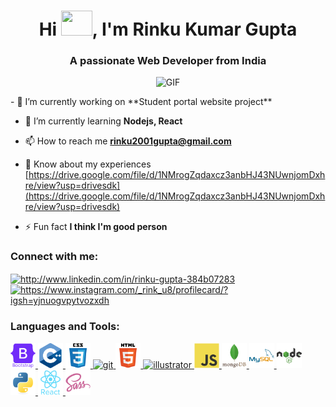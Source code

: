 <h1 align="center">Hi  <img height="40" width="50" src="https://i.giphy.com/media/v1.Y2lkPTc5MGI3NjExcm4zdnpjaTQzeDdweXFjN2htZHhtNWE2czdobDRtbjFlOHA0MDRnYiZlcD12MV9pbnRlcm5hbF9naWZfYnlfaWQmY3Q9cw/2MevupEaJcDhIOpRYz/giphy.gif">, I'm Rinku Kumar Gupta</h1>
<h3 align="center">A passionate Web Developer from India</h3>
<p align="center">
    <img height="170" width="250" src="https://i.giphy.com/media/v1.Y2lkPTc5MGI3NjExcm85ZXBscWdrano3MWxyMGVybDFqbGx5eTRuYXZpN2E4ZWhkcGdzcyZlcD12MV9pbnRlcm5hbF9naWZfYnlfaWQmY3Q9Zw/78XCFBGOlS6keY1Bil/giphy.gif" alt="GIF">
</p>
- 🔭 I’m currently working on **Student portal website project**

- 🌱 I’m currently learning **Nodejs, React**

- 📫 How to reach me **rinku2001gupta@gmail.com**

- 📄 Know about my experiences [https://drive.google.com/file/d/1NMrogZqdaxcz3anbHJ43NUwnjomDxhre/view?usp=drivesdk](https://drive.google.com/file/d/1NMrogZqdaxcz3anbHJ43NUwnjomDxhre/view?usp=drivesdk)

- ⚡ Fun fact **I think I'm good person**

<h3 align="left">Connect with me:</h3>
<p align="left">
<a href="https://linkedin.com/in/http://www.linkedin.com/in/rinku-gupta-384b07283" target="blank"><img align="center" src="https://raw.githubusercontent.com/rahuldkjain/github-profile-readme-generator/master/src/images/icons/Social/linked-in-alt.svg" alt="http://www.linkedin.com/in/rinku-gupta-384b07283" height="30" width="40" /></a>
<a href="https://instagram.com/https://www.instagram.com/_rink_u8/profilecard/?igsh=yjnuogvpytvozxdh" target="blank"><img align="center" src="https://raw.githubusercontent.com/rahuldkjain/github-profile-readme-generator/master/src/images/icons/Social/instagram.svg" alt="https://www.instagram.com/_rink_u8/profilecard/?igsh=yjnuogvpytvozxdh" height="30" width="40" /></a>
</p>

<h3 align="left">Languages and Tools:</h3>
<p align="left"> <a href="https://getbootstrap.com" target="_blank" rel="noreferrer"> <img src="https://raw.githubusercontent.com/devicons/devicon/master/icons/bootstrap/bootstrap-plain-wordmark.svg" alt="bootstrap" width="40" height="40"/> </a> <a href="https://www.w3schools.com/cpp/" target="_blank" rel="noreferrer"> <img src="https://raw.githubusercontent.com/devicons/devicon/master/icons/cplusplus/cplusplus-original.svg" alt="cplusplus" width="40" height="40"/> </a> <a href="https://www.w3schools.com/css/" target="_blank" rel="noreferrer"> <img src="https://raw.githubusercontent.com/devicons/devicon/master/icons/css3/css3-original-wordmark.svg" alt="css3" width="40" height="40"/> </a> <a href="https://git-scm.com/" target="_blank" rel="noreferrer"> <img src="https://www.vectorlogo.zone/logos/git-scm/git-scm-icon.svg" alt="git" width="40" height="40"/> </a> <a href="https://www.w3.org/html/" target="_blank" rel="noreferrer"> <img src="https://raw.githubusercontent.com/devicons/devicon/master/icons/html5/html5-original-wordmark.svg" alt="html5" width="40" height="40"/> </a> <a href="https://www.adobe.com/in/products/illustrator.html" target="_blank" rel="noreferrer"> <img src="https://www.vectorlogo.zone/logos/adobe_illustrator/adobe_illustrator-icon.svg" alt="illustrator" width="40" height="40"/> </a> <a href="https://developer.mozilla.org/en-US/docs/Web/JavaScript" target="_blank" rel="noreferrer"> <img src="https://raw.githubusercontent.com/devicons/devicon/master/icons/javascript/javascript-original.svg" alt="javascript" width="40" height="40"/> </a> <a href="https://www.mongodb.com/" target="_blank" rel="noreferrer"> <img src="https://raw.githubusercontent.com/devicons/devicon/master/icons/mongodb/mongodb-original-wordmark.svg" alt="mongodb" width="40" height="40"/> </a> <a href="https://www.mysql.com/" target="_blank" rel="noreferrer"> <img src="https://raw.githubusercontent.com/devicons/devicon/master/icons/mysql/mysql-original-wordmark.svg" alt="mysql" width="40" height="40"/> </a> <a href="https://nodejs.org" target="_blank" rel="noreferrer"> <img src="https://raw.githubusercontent.com/devicons/devicon/master/icons/nodejs/nodejs-original-wordmark.svg" alt="nodejs" width="40" height="40"/> </a> <a href="https://www.python.org" target="_blank" rel="noreferrer"> <img src="https://raw.githubusercontent.com/devicons/devicon/master/icons/python/python-original.svg" alt="python" width="40" height="40"/> </a> <a href="https://reactjs.org/" target="_blank" rel="noreferrer"> <img src="https://raw.githubusercontent.com/devicons/devicon/master/icons/react/react-original-wordmark.svg" alt="react" width="40" height="40"/> </a> <a href="https://sass-lang.com" target="_blank" rel="noreferrer"> <img src="https://raw.githubusercontent.com/devicons/devicon/master/icons/sass/sass-original.svg" alt="sass" width="40" height="40"/> </a> </p>

